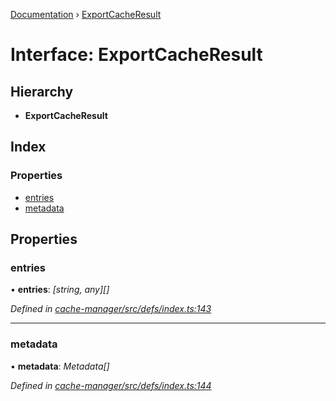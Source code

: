 [Documentation](../README.md) › [ExportCacheResult](exportcacheresult.md)

# Interface: ExportCacheResult

## Hierarchy

* **ExportCacheResult**

## Index

### Properties

* [entries](exportcacheresult.md#entries)
* [metadata](exportcacheresult.md#metadata)

## Properties

###  entries

• **entries**: *[string, any][]*

*Defined in [cache-manager/src/defs/index.ts:143](https://github.com/badbatch/graphql-box/blob/e94b582f/packages/cache-manager/src/defs/index.ts#L143)*

___

###  metadata

• **metadata**: *Metadata[]*

*Defined in [cache-manager/src/defs/index.ts:144](https://github.com/badbatch/graphql-box/blob/e94b582f/packages/cache-manager/src/defs/index.ts#L144)*
